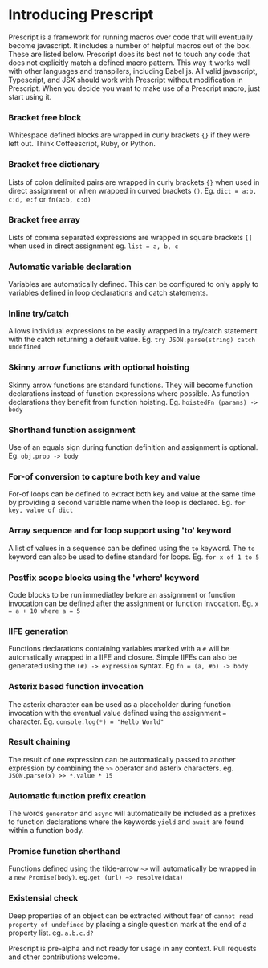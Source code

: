 # Introducing Prescript
Prescript is a framework for running macros over code that will eventually become javascript. It includes a number of helpful macros out of the box. These are listed below. Prescript does its best not to touch any code that does not explicitly match a defined macro pattern. This way it works well with other languages and transpilers, including Babel.js. All valid javascript, Typescript, and JSX should work with Prescript without modification in Prescript. When you decide you want to make use of a Prescript macro, just start using it.

### Bracket free block
Whitespace defined blocks are wrapped in curly brackets `{}` if they were left out. Think Coffeescript, Ruby, or Python.

### Bracket free dictionary
Lists of colon delimited pairs are wrapped in curly brackets `{}` when used in direct assignment or when wrapped in curved brackets `()`. Eg. `dict = a:b, c:d, e:f` or `fn(a:b, c:d)`

### Bracket free array
Lists of comma separated expressions are wrapped in square brackets `[]` when used in direct assignment eg. `list = a, b, c`

### Automatic variable declaration
Variables are automatically defined. This can be configured to only apply to variables defined in loop declarations and catch statements.

### Inline try/catch
Allows individual expressions to be easily wrapped in a try/catch statement with the catch returning a default value. Eg. `try JSON.parse(string) catch undefined`

### Skinny arrow functions with optional hoisting
Skinny arrow functions are standard functions. They will become function declarations instead of function expressions where possible. As function declarations they benefit from function hoisting. Eg. `hoistedFn (params) -> body`

### Shorthand function assignment
Use of an equals sign during function definition and assignment is optional. Eg. `obj.prop -> body`

### For-of conversion to capture both key and value
For-of loops can be defined to extract both key and value at the same time by providing a second variable name when the loop is declared. Eg. `for key, value of dict`

### Array sequence and for loop support using 'to' keyword
A list of values in a sequence can be defined using the `to` keyword. The `to` keyword can also be used to define standard for loops. Eg.  `for x of 1 to 5`

### Postfix scope blocks using the 'where' keyword
Code blocks to be run immediatley before an assignment or function invocation can be defined after the assignment or function invocation. Eg.  `x = a + 10 where a = 5`

### IIFE generation
Functions declarations containing variables marked with a `#` will be automatically wrapped in a IIFE and closure. Simple IIFEs can also be generated using the `(#) -> expression` syntax. Eg  `fn = (a, #b) -> body`

### Asterix based function invocation
The asterix character can be used as a placeholder during function invocation with the eventual value defined using the assignment `=` character. Eg.  `console.log(*) = "Hello World"`

### Result chaining
The result of one expression can be automatically passed to another expression by combining the `>>` operator and asterix characters. eg. `JSON.parse(x) >> *.value * 15`

### Automatic function prefix creation
The words `generator` and `async` will automatically be included as a prefixes to function declarations where the keywords `yield` and `await` are found within a function body.

### Promise function shorthand
Functions defined using the tilde-arrow `~>` will automatically be wrapped in a `new Promise(body)`. eg.`get (url) ~> resolve(data)`

### Existensial check
Deep properties of an object can be extracted without fear of `cannot read property of undefined` by placing a single question mark at the end of a property list. eg. `a.b.c.d?`

Prescript is pre-alpha and not ready for usage in any context. Pull requests and other contributions welcome.
